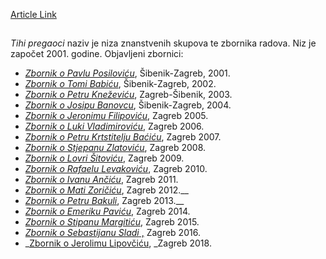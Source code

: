 [Article Link](https://www.fhs.hr/znanost/nakladnicka_djelatnost/tihi_pregaoci)

## 
_Tihi pregaoci_ naziv je niza znanstvenih skupova te zbornika radova. Niz je započet 2001. godine.
Objavljeni zbornici:
  * [_Zbornik o Pavlu Posiloviću_](https://www.fhs.hr/images/50043114/Zbornik%20o%20Pavlu%20Posilovicu%20\(Tihi%20pregaoci%20FHS%20sunakladnik\)_removed.pdf), Šibenik-Zagreb, 2001.
  * [_Zbornik o Tomi Babiću_](https://www.fhs.hr/images/50043114/Zbornik%20o%20Tomi%20Babicu%20\(Tihi%20pregaoci%20FHS%20sunakladnik\)_removed.pdf), Šibenik-Zagreb, 2002.
  * [_Zbornik o Petru Kneževiću_](https://www.fhs.hr/images/50043114/Zbornik%20o%20Petru%20Knezevicu%20\(Tihi%20pregaoci%201\)_removed.pdf), Zagreb-Šibenik, 2003.
  * [_Zbornik o Josipu Banovcu_](https://www.fhs.hr/images/50043114/Zbornik%20o%20Josipu%20Banovcu%20\(Tihi%20pregaoci%202\)_removed.pdf), Šibenik-Zagreb, 2004.
  * [_Zbornik o Jeronimu Filipoviću_](https://www.fhs.hr/images/50043114/Zbornik%20o%20Jeronimu%20Filipovicu%20\(Tihi%20pregaoci%203\)_removed.pdf), Zagreb 2005.
  * [_Zbornik o Luki Vladimiroviću_](https://www.fhs.hr/images/50043114/Zbornik%20o%20Luki%20Vladimirovicu%20\(Tihi%20pregaoci%204\)_removed.pdf), Zagreb 2006.
  * [_Zbornik o Petru Krtstitelju Baćiću_](https://www.fhs.hr/images/50043114/Zbornik%20o%20Petru%20Krtstitelju%20Bacicu%20\(Tihi%20pregaoci%205\)_removed.pdf), Zagreb 2007.
  * [_Zbornik o Stjepanu Zlatoviću_](https://www.fhs.hr/images/50043114/Zbornik%20o%20Stjepanu%20Zlatovicu%20\(Tihi%20pregaoci%206\)_removed.pdf), Zagreb 2008.
  * [_Zbornik o Lovri Šitoviću_](https://www.fhs.hr/images/50043114/Zbornik%20o%20Lovri%20Sitovicu%20\(Tihi%20pregaoci%207\)_removed.pdf), Zagreb 2009.
  * [_Zbornik o Rafaelu Levakoviću_](https://www.fhs.hr/images/50043114/Zbornik%20o%20Rafaelu%20Levakovicu%20\(Tihi%20pregaoci%208\)_removed.pdf), Zagreb 2010.
  * [_Zbornik o Ivanu Ančiću_](https://www.fhs.hr/images/50043114/Zbornik%20o%20Ivanu%20Ancicu%20\(Tihi%20pregaoci%209\)_removed.pdf), Zagreb 2011.
  * [_Zbornik o Mati Zoričiću_](https://www.fhs.hr/images/50043114/Zbornik%20o%20Mati%20Zoricicu%20\(Tihi%20pregaoci%2010\)_removed.pdf), Zagreb 2012.__
  * [_Zbornik o Petru Bakuli_](https://www.fhs.hr/images/50043114/Zbornik%20o%20Petru%20Bakuli%20\(Tihi%20pregaoci%2011\)_removed.pdf), Zagreb 2013.__
  * [_Zbornik o Emeriku Paviću_](https://www.fhs.hr/images/50043114/Pavic_merged.pdf), Zagreb 2014.
  * [_Zbornik o Stipanu Margitiću_](https://www.fhs.hr/images/50043114/Margitic_merged.pdf), Zagreb 2015.
  * [_Zbornik o Sebastijanu Sladi_ ,](https://www.fhs.hr/images/50043114/Slade.pdf) Zagreb 2016.
  * _[Zbornik o Jerolimu Lipovčiću](https://www.fhs.hr/images/50043114/Lipovcic_merged.pdf), _Zagreb 2018.


  

